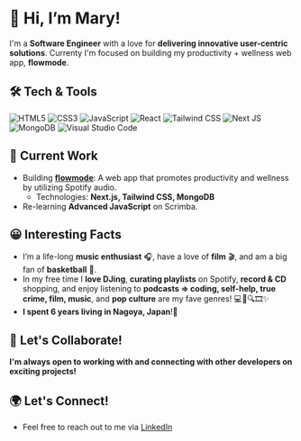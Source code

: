 # 👋 Hi, I’m Mary!
 I'm a **Software Engineer** with a love for **delivering innovative user-centric solutions**. Currenty I'm focused on building my productivity + wellness web app, **flowmode**.

## 🛠 Tech & Tools
![HTML5](https://img.shields.io/badge/html5-%23E34F26.svg?style=for-the-badge&logo=html5&logoColor=white)
![CSS3](https://img.shields.io/badge/css3-%231572B6.svg?style=for-the-badge&logo=css3&logoColor=white)
![JavaScript](https://img.shields.io/badge/javascript-%23323330.svg?style=for-the-badge&logo=javascript&logoColor=%23F7DF1E)
![React](https://img.shields.io/badge/react-%2361DAFB.svg?style=for-the-badge&logo=react&logoColor=black)
![Tailwind CSS](https://img.shields.io/badge/tailwindcss-%2338B2AC.svg?style=for-the-badge&logo=tailwind-css&logoColor=white)
![Next JS](https://img.shields.io/badge/next.js-%23000000.svg?style=for-the-badge&logo=nextdotjs&logoColor=white)
![MongoDB](https://img.shields.io/badge/mongodb-%2347A248.svg?style=for-the-badge&logo=mongodb&logoColor=white)
![Visual Studio Code](https://img.shields.io/badge/Visual_Studio_Code-%23007ACC.svg?style=for-the-badge&logo=visual-studio-code&logoColor=white)

## 🔭 Current Work
- Building **[flowmode](https://github.com/ma-boles/flowmode)**: A web app that promotes productivity and wellness by utilizing Spotify audio.
   - Technologies: **Next.js, Tailwind CSS, MongoDB**
- Re-learning **Advanced JavaScript** on Scrimba.

## 😀 Interesting Facts
- I’m a life-long **music enthusiast** 🎧, have a love of **film** 🎬, and am a big fan of **basketball** 🏀.
- In my free time I **love DJing**, **curating playlists** on Spotify, **record & CD** shopping, and enjoy listening to **podcasts => coding, self-help, true crime, film, music**, and **pop culture** are my fave genres! 💻🍎🔍🎞️✨
- **I spent 6 years living in Nagoya, Japan**!🌸

## 🤝 Let's Collaborate!
**I'm always open to working with and connecting with other developers on exciting projects!**

## 🌍 Let's Connect!
- Feel free to reach out to me via [LinkedIn](https://www.linkedin.com/in/mary-boles)


<!---
ma-boles/ma-boles is a ✨ special ✨ repository because its `README.md` (this file) appears on your GitHub profile.
You can click the Preview link to take a look at your changes.
--->
